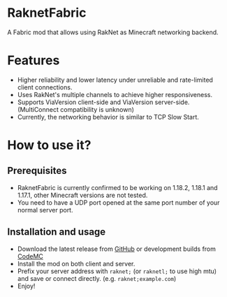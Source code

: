# RaknetFabric
A Fabric mod that allows using RakNet as Minecraft networking backend.

# Features
- Higher reliability and lower latency under unreliable and rate-limited client connections.
- Uses RakNet's multiple channels to achieve higher responsiveness. 
- Supports ViaVersion client-side and ViaVersion server-side. (MultiConnect compatibility is unknown)
- Currently, the networking behavior is similar to TCP Slow Start.

# How to use it?

## Prerequisites
- RaknetFabric is currently confirmed to be working on 1.18.2, 1.18.1 and 1.17.1, 
  other Minecraft versions are not tested.
- You need to have a UDP port opened at the same port number of your normal server port. 

## Installation and usage
- Download the latest release from [GitHub](https://github.com/RelativityMC/RaknetFabric/releases) 
  or development builds from [CodeMC](https://ci.codemc.io/job/RelativityMC/job/RaknetFabric/)
- Install the mod on both client and server.
- Prefix your server address with `raknet;` (or `raknetl;` to use high mtu) and save or connect directly. 
  (e.g. `raknet;example.com`)
- Enjoy!


